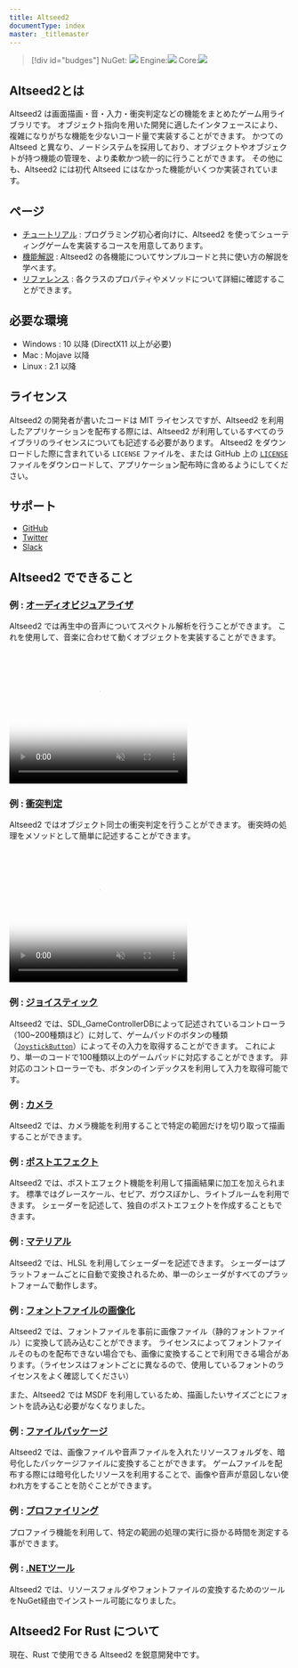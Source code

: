 ```yaml
---
title: Altseed2
documentType: index
master: _titlemaster
---
```


>[!div id="budges"]
>NuGet: <a href="https://www.nuget.org/packages/Altseed2" target="_blank" rel="noopener noreferrer"><img src="https://img.shields.io/nuget/vpre/Altseed2?color=darkgreen&logo=nuget&label=%20&style=plastic)](https://www.nuget.org/packages/Altseed2"/></a>
>Engine:<a href="https://github.com/altseed/Altseed2-csharp" target="_blank" rel="noopener noreferrer"><img src="https://img.shields.io/github/commits-since/altseed/Altseed2-csharp/2.0.0-beta4?include_prereleases&logo=github&color=blue&style=plastic"/></a>
>Core:<a href="https://github.com/altseed/Altseed2" target="_blank" rel="noopener noreferrer"><img src="https://img.shields.io/github/milestones/progress/altseed/Altseed2/1?color=orange&logo=github&style=plastic"/></a>


## Altseed2とは

Altseed2 は画面描画・音・入力・衝突判定などの機能をまとめたゲーム用ライブラリです。
オブジェクト指向を用いた開発に適したインタフェースにより、複雑になりがちな機能を少ないコード量で実装することができます。
かつての Altseed と異なり、ノードシステムを採用しており、オブジェクトやオブジェクトが持つ機能の管理を、より柔軟かつ統一的に行うことができます。
その他にも、Altseed2 には初代 Altseed にはなかった機能がいくつか実装されています。

## ページ

- [チュートリアル](Tutorials/Chap0/index.md) : プログラミング初心者向けに、Altseed2 を使ってシューティングゲームを実装するコースを用意してあります。
- [機能解説](Manual/Engine/Engine.md) : Altseed2 の各機能についてサンプルコードと共に使い方の解説を学べます。
- [リファレンス](xref:Altseed2) : 各クラスのプロパティやメソッドについて詳細に確認することができます。


## 必要な環境
- Windows : 10 以降 (DirectX11 以上が必要)
- Mac : Mojave 以降
- Linux : 2.1 以降

## ライセンス
Altseed2 の開発者が書いたコードは MIT ライセンスですが、Altseed2 を利用したアプリケーションを配布する際には、Altseed2 が利用しているすべてのライブラリのライセンスについても記述する必要があります。
Altseed2 をダウンロードした際に含まれている `LICENSE` ファイルを、または GitHub 上の <a href="https://github.com/altseed/Altseed2/blob/master/LICENSE" target="_blank" rel="noopener noreferrer">`LICENSE`</a> ファイルをダウンロードして、アプリケーション配布時に含めるようにしてください。

## サポート
- <a href="https://github.com/altseed/Altseed2" target="_blank" rel="noopener noreferrer">GitHub</a>
- <a href="https://twitter.com/altseed" target="_blank" rel="noopener noreferrer">Twitter</a>
- <a href="https://altseed.herokuapp.com/" target="_blank" rel="noopener noreferrer">Slack</a>

## Altseed2 でできること

### 例 : [オーディオビジュアライザ](Manual/Sound/Sound.md)
Altseed2 では再生中の音声についてスペクトル解析を行うことができます。
これを使用して、音楽に合わせて動くオブジェクトを実装することができます。

<video width="320" height="240" autoplay muted="true" loop="true" preload poster="Images/Spectrum.png">
  <source src="Images/Spectrum.mp4" type="video/mp4">
  <source src="Images/Spectrum.webm" type="video/webm">
  <img src="Images/Spectrum.png">
</video>

<!--[!code-csharp[Main](Src/Samples/AudioVisualizerDemonstration/AudioVisualizerDemonstration.cs)]-->

### 例 : [衝突判定](Manual/Physics/Collision.md)
Altseed2 ではオブジェクト同士の衝突判定を行うことができます。
衝突時の処理をメソッドとして簡単に記述することができます。

<video width="320" height="240" autoplay muted="true" loop="true" preload poster="Images/Collision.png">
  <source src="Images/Collision.mp4" type="video/mp4">
  <source src="Images/Collision.webm" type="video/webm">
  <img src="Images/Collision.png">
</video>

<!--[!code-csharp[Main](Src/Samples/CollisionDemonstration/CollisionDemonstration.cs)]-->

### 例 : [ジョイスティック](Manual/Input/Joystick.md)
Altseed2 では、SDL_GameControllerDBによって記述されているコントローラ（100~200種類ほど）に対して、ゲームパッドのボタンの種類（[`JoystickButton`](xref:Altseed2.JoystickButton)）によってその入力を取得することができます。
これにより、単一のコードで100種類以上のゲームパッドに対応することができます。
非対応のコントローラーでも、ボタンのインデックスを利用して入力を取得可能です。

### 例 : [カメラ](Manual/Graphics/Camera.md)
Altseed2 では、カメラ機能を利用することで特定の範囲だけを切り取って描画することができます。

### 例 : [ポストエフェクト](Manual/Graphics/PostEffect.md)
Altseed2 では、ポストエフェクト機能を利用して描画結果に加工を加えられます。
標準ではグレースケール、セピア、ガウスぼかし、ライトブルームを利用できます。
シェーダーを記述して、独自のポストエフェクトを作成することもできます。

### 例 : [マテリアル](Manual/Graphics/Material.md)
Altseed2 では、HLSL を利用してシェーダーを記述できます。
シェーダーはプラットフォームごとに自動で変換されるため、単一のシェーダがすべてのプラットフォームで動作します。

### 例 : [フォントファイルの画像化](Manual/Graphics/Text.md)
Altseed2 では、フォントファイルを事前に画像ファイル（静的フォントファイル）に変換して読み込むことができます。
ライセンスによってフォントファイルそのものを配布できない場合でも、画像に変換することで利用できる場合があります。（ライセンスはフォントごとに異なるので、使用しているフォントのライセンスをよく確認してください）

また、Altseed2 では MSDF を利用しているため、描画したいサイズごとにフォントを読み込む必要がなくなりました。

### 例 : [ファイルパッケージ](Manual/File/Package.md)
Altseed2 では、画像ファイルや音声ファイルを入れたリソースフォルダを、暗号化したパッケージファイルに変換することができます。
ゲームファイルを配布する際には暗号化したリソースを利用することで、画像や音声が意図しない使われ方をすることを防ぐことができます。

### 例 : [プロファイリング](Manual/Profiler/Profiler.md)
プロファイラ機能を利用して、特定の範囲の処理の実行に掛かる時間を測定する事ができます。

### 例 : [.NETツール](Manual/CLITool.md)
Altseed2 では、リソースフォルダやフォントファイルの変換するためのツールをNuGet経由でインストール可能になりました。

## Altseed2 For Rust について

現在、Rust で使用できる Altseed2 を鋭意開発中です。
